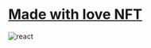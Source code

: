 # <a href="https://sudo-react-3mkca6r3l-sudo-self.vercel.app">Made with love NFT</a>
![react](https://github.com/sudo-self/sudo-self.deno.dev/assets/119916323/a19a7b41-e3cd-4efe-84e6-70731727589f)
